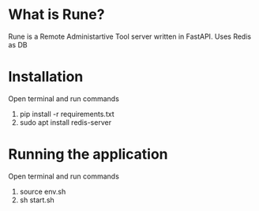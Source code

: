 # What is Rune?

Rune is a Remote Administartive Tool server written in FastAPI. Uses Redis as DB

# Installation

Open terminal and run commands

1. pip install -r requirements.txt
2. sudo apt install redis-server


# Running the application

Open terminal and run commands

1. source env.sh
2. sh start.sh